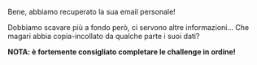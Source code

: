 Bene, abbiamo recuperato la sua email personale!

Dobbiamo scavare più a fondo però, ci servono altre informazioni... Che magari abbia copia-incollato da qualche parte i suoi dati?

**NOTA: è fortemente consigliato completare le challenge in ordine!**
